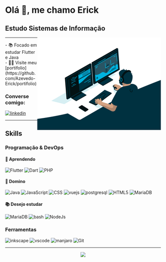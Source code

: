 # Olá 👋, me chamo Erick

## Estudo Sistemas de Informação

<img align="right" src="./code.gif" width="400px">
<hr/>
- 📚 Focado em estudar <bold>Flutter e Java<bold/><br/>
- 👨‍💻 Visite meu [portifolio](https://github.com/Azevedo-Erick/portifolio)
<h3>Converse comigo:</h3>
<p>
<a href="https://linkedin.com/in/https://www.linkedin.com/in/erick-azevedo-sousa-0589881b1/" target="_blank">
<img src="https://img.shields.io/badge/-Linkedin-0A66C2?logo=linkedin&logoColor=white&style=flat-square&logoWidth=30" height="30" alt="linkedin"/>
</a>
</p>
<hr/>

## Skills

### Programação & DevOps
  
#### 📖 Aprendendo
  <p>
    <img src="https://img.shields.io/badge/-Flutter-02569B?logo=flutter&logoColor=white&style=flat-square&logoWidth=30" alt="Flutter" height="30"/>
    <img src="https://img.shields.io/badge/-Dart-0175C2?logo=dart&logoColor=white&style=flat-square&logoWidth=30" alt="Dart" height="30"/>
    <img src="https://img.shields.io/badge/-PHP-777BB4?logo=php&logoColor=white&style=flat-square&logoWidth=30" alt="PHP" height="30"/>
  </p>
  
#### 📑 Domino
  <p>
    <img src="https://img.shields.io/badge/-Java-007396?logo=java&logoColor=white&style=flat-square&logoWidth=30" alt="Java" height="30"/>
    <img src="https://img.shields.io/badge/-JavaScript-F7DF1E?logo=javascript&logoColor=white&style=flat-square&logoWidth=30" alt="JavaScript" height="30"/>
    <img src="https://img.shields.io/badge/-CSS3-1572B6?logo=css3&logoColor=white&style=flat-square&logoWidth=30" alt="CSS" height="30"/>   
    <img src="https://img.shields.io/badge/-VueJS-4FC08D?logo=vue.js&logoColor=white&style=flat-square&logoWidth=30" height="30" alt="vuejs"/>
    <img src="https://img.shields.io/badge/-PostgreSQL-4169E1?logo=postgresql&logoColor=white&style=flat-square&logoWidth=30" alt="postgresql" height="30"/>
    <img src="https://img.shields.io/badge/-HTML5-E34F26?logo=html5&logoColor=white&style=flat-square&logoWidth=30" alt="HTML5" height="30"/>
    <img src="https://img.shields.io/badge/-MariaDB-003545?logo=mariadb&logoColor=white&style=flat-square&logoWidth=30" alt="MariaDB" height="30"/>
  </p>
  
#### 📚 Desejo estudar
  <p>
    <img src="https://img.shields.io/badge/-Docker-2496ED?logo=docker&logoColor=white&style=flat-square&logoWidth=30" alt="MariaDB" height="30"/>
    <img src="https://img.shields.io/badge/-GNU Bash-4EAA25?logo=gnubash&logoColor=white&style=flat-square&logoWidth=30" alt="bash" height="30"/>
    <img src="https://img.shields.io/badge/-NodeJs-339933?logo=nodedotjs&logoColor=white&style=flat-square&logoWidth=30" alt="NodeJs" height="30"/>
  </p>
  
### Ferramentas  
  <p>
    <img src="https://img.shields.io/badge/-Inkscape-000000?logo=inkscape&logoColor=white&style=flat-square&logoWidth=30" height="30" alt="inkscape"/>
    <img src="https://img.shields.io/badge/-Visual Studio Code-007ACC?logo=visualstudiocode&logoColor=white&style=flat-square&logoWidth=30" height="30" alt="vscode"/>
    <img src="https://img.shields.io/badge/-Manjaro Linux-35BF5C?logo=manjaro&logoColor=white&style=flat-square&logoWidth=30" height="30" alt="manjaro"/>
    <img src="https://img.shields.io/badge/-Git-F05032?logo=git&logoColor=white&style=flat-square&logoWidth=30" alt="Git" height="30"/>
  </p>
  
  <hr/>
<p align="center">
  <a  href="https://github.com/anuraghazra/github-readme-stats">
      <img  src="https://github-readme-stats.vercel.app/api/top-langs/?username=Azevedo-Erick" />
    </a>
</p>

